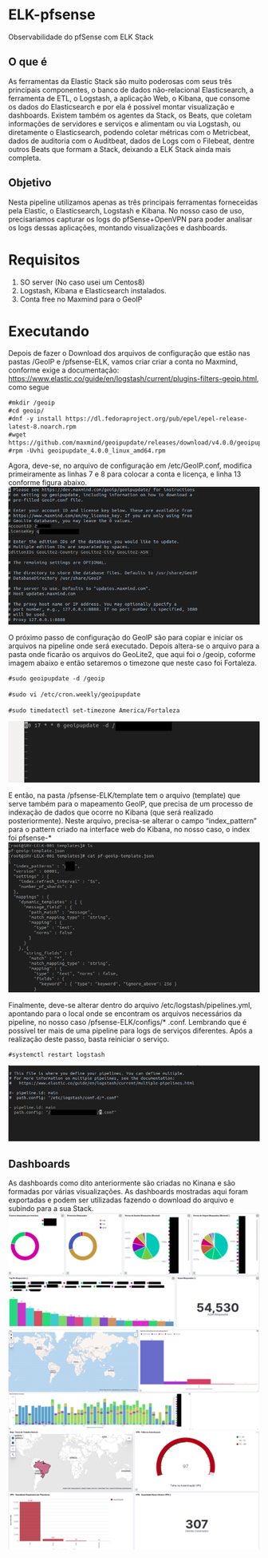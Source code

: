 # ELK-pfsense
Observabilidade do pfSense com ELK Stack

## O que é
As ferramentas da Elastic Stack são muito poderosas com seus três principais componentes, o banco de dados não-relacional Elasticsearch, a ferramenta de ETL, o Logstash, a aplicação Web, o Kibana, que consome os dados do Elasticsearch e por ela é possível montar visualização e dashboards. Existem também os agentes da Stack, os Beats, que coletam informações de servidores e serviços e alimentam ou via Logstash, ou diretamente o Elasticsearch, podendo coletar métricas com o Metricbeat, dados de auditoria com o Auditbeat, dados de Logs com o Filebeat, dentre outros Beats que formam a Stack, deixando a ELK Stack ainda mais completa.

## Objetivo
Nesta pipeline utilizamos apenas as três principais ferramentas forneceidas pela Elastic, o Elasticsearch, Logstash e Kibana. No nosso caso de uso, precisariamos capturar os logs do pfSense+OpenVPN para poder analisar os logs dessas aplicações, montando visualizações e dashboards. 

# Requisitos
1. SO server (No caso usei um Centos8)
2. Logstash, Kibana e Elasticsearch instalados.
3. Conta free no Maxmind para o GeoIP

# Executando
Depois de fazer o Download dos arquivos de configuração que estão nas pastas /GeoIP e /pfsense-ELK, vamos criar criar a conta no Maxmind, conforme exige a documentação: https://www.elastic.co/guide/en/logstash/current/plugins-filters-geoip.html, como segue
```
#mkdir /geoip
#cd geoip/
#dnf -y install https://dl.fedoraproject.org/pub/epel/epel-release-latest-8.noarch.rpm 
#wget https://github.com/maxmind/geoipupdate/releases/download/v4.0.0/geoipupdate_4.0.0_linux_amd64.rpm 
#rpm -Uvhi geoipupdate_4.0.0_linux_amd64.rpm
```
Agora, deve-se, no arquivo de configuração em /etc/GeoIP.conf, modifica primeiramente as linhas 7 e 8 para colocar a conta e licença, e linha 13 conforme figura abaixo. 
![geoip](./geoip.png)

O próximo passo de configuração do GeoIP são para copiar e iniciar os arquivos na pipeline onde será executado. Depois altera-se o arquivo para a pasta onde ficarão os arquivos do GeoLite2, que aqui foi o /geoip, coforme imagem abaixo e então setaremos o timezone que neste caso foi Fortaleza.
```
#sudo geoipupdate -d /geoip

#sudo vi /etc/cron.weekly/geoipupdate

#sudo timedatectl set-timezone America/Fortaleza
```
![geoipupdate](./geoipupdate.png)

E então, na pasta /pfsense-ELK/template tem o arquivo (template) que serve também para o mapeamento GeoIP, que precisa  de um processo de indexação de dados que ocorre no Kibana (que será realizado posteriormente). Neste arquivo, precisa-se alterar o campo “index_pattern” para o pattern criado na interface web do Kibana, no nosso caso, o index foi pfsense-*
![template](./template.png)

Finalmente, deve-se alterar dentro do arquivo /etc/logstash/pipelines.yml, apontando para o local onde se encontram os arquivos necessários da pipeline, no nosso caso /pfsense-ELK/configs/* .conf. Lembrando que é possível ter mais de uma pipeline para logs de serviços diferentes. Após a realização deste passo, basta reiniciar o serviço.
```
#systemctl restart logstash
```
![pipeline](./pipeline.png)

## Dashboards
As dashboards como dito anteriormente são criadas no Kinana e são formadas por várias visualizações. As dashboards mostradas aqui foram exportadas e podem ser utilizadas fazendo o download do arquivo e subindo para a sua Stack.
![pf01](./pf01.png)
![pf02](./pf02.png)
![vpn](./vpn.png)



